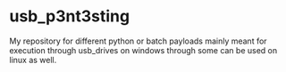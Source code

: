 # usb_p3nt3sting
My repository for different python or batch payloads mainly meant for execution through usb_drives on windows through some can be used on linux  as well.
